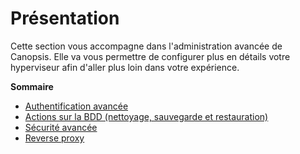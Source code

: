 # Présentation

Cette section vous accompagne dans l'administration avancée de Canopsis. Elle va vous permettre de configurer plus en détails votre hyperviseur afin d'aller plus loin dans votre expérience.

**Sommaire**

- [Authentification avancée](authentification.md)
- [Actions sur la BDD (nettoyage, sauvegarde et restauration)](actions-base-donnees.md)
- [Sécurité avancée](configuration-parefeu-et-selinux.md)
- [Reverse proxy](reverse-proxy.md)
